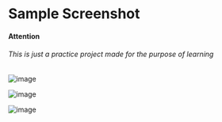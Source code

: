 <h1>Sample Screenshot</h1>
<h4>Attention</h4>
<h6>This is just a practice project made for the purpose of learning</h6>

![image](https://github.com/ATOMworkplace/React.Js-To-Do-List/assets/114564628/26462bf6-20c5-4247-aef2-154e4567e7e2)

![image](https://github.com/ATOMworkplace/React.Js-To-Do-List/assets/114564628/7623c453-2864-4bfd-a9ea-d4b0e85e19b9)

![image](https://github.com/ATOMworkplace/React.Js-To-Do-List/assets/114564628/c9124e90-2c26-4ead-90b3-28bf0c4905f1)


